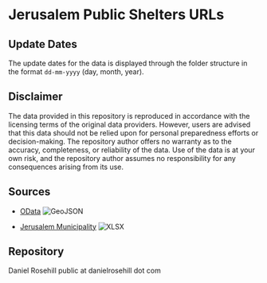 # Jerusalem Public Shelters URLs

## Update Dates

The update dates for the data is displayed through the folder structure in the format `dd-mm-yyyy` (day, month, year).

## Disclaimer

The data provided in this repository is reproduced in accordance with the licensing terms of the original data providers. However, users are advised that this data should not be relied upon for personal preparedness efforts or decision-making. The repository author offers no warranty as to the accuracy, completeness, or reliability of the data. Use of the data is at your own risk, and the repository author assumes no responsibility for any consequences arising from its use.

## Sources

- [OData](https://www.odata.org.il/dataset/jerusalem_dgpsync_public-shelters/resource/8ae9147b-e44b-4401-b79a-bf8a168ae4be) ![GeoJSON](https://img.shields.io/badge/GeoJSON-%23FFD700.svg?style=flat-square&logo=geojson)
  
- [Jerusalem Municipality](https://www.jerusalem.muni.il/he/residents/security/shelters/) ![XLSX](https://img.shields.io/badge/XLSX-%2300BFFF.svg?style=flat-square&logo=microsoft-excel&logoColor=white)


## Repository

Daniel Rosehill
public at danielrosehill dot com
